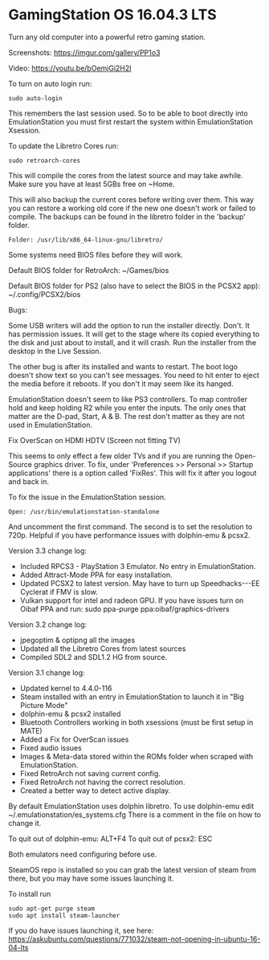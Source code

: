 # GamingStation OS 16.04.3 LTS

Turn any old computer into a powerful retro gaming station.

Screenshots: https://imgur.com/gallery/PP1o3

Video: https://youtu.be/bOemjGi2H2I

To turn on auto login run:

    sudo auto-login

This remembers the last session used. So to be able to boot directly into EmulationStation you must first restart the system within EmulationStation Xsession.

To update the Libretro Cores run:

    sudo retroarch-cores

This will compile the cores from the latest source and may take awhile. Make sure you have at least 5GBs free on ~Home.

This will also backup the current cores before writing over them. This way you can restore a working old core if the new one doesn't work or failed to compile. The backups can be found in the libretro folder in the 'backup' folder.

    Folder: /usr/lib/x86_64-linux-gnu/libretro/

Some systems need BIOS files before they will work. 

Default BIOS folder for RetroArch: ~/Games/bios

Default BIOS folder for PS2 (also have to select the BIOS in the PCSX2 app): ~/.config/PCSX2/bios

Bugs:

Some USB writers will add the option to run the installer directly. Don't. It has permission issues. It will get to the stage where its copied everything to the disk and just about to install, and it will crash. Run the installer from the desktop in the Live Session.

The other bug is after its installed and wants to restart. The boot logo doesn't show text so you can't see messages. You need to hit enter to eject the media before it reboots. If you don't it may seem like its hanged.

EmulationStation doesn't seem to like PS3 controllers. To map controller hold and keep holding R2 while you enter the inputs. The only ones that matter are the D-pad, Start, A & B. The rest don't matter as they are not used in EmulationStation.

Fix OverScan on HDMI HDTV (Screen not fitting TV)

This seems to only effect a few older TVs and if you are running the Open-Source graphics driver.
To fix, under 'Preferences >> Personal >> Startup applications' there is a option called 'FixRes'.
This will fix it after you logout and back in. 

To fix the issue in the EmulationStation session.

    Open: /usr/bin/emulationstation-standalone

And uncomment the first command. The second is to set the resolution to 720p. Helpful if you have performance issues with dolphin-emu & pcsx2.

Version 3.3 change log:

* Included RPCS3 - PlayStation 3 Emulator. No entry in EmulationStation.
* Added Attract-Mode PPA for easy installation.
* Updated PCSX2 to latest version. May have to turn up Speedhacks---EE Cyclerat if FMV is slow.
* Vulkan support for intel and radeon GPU. If you have issues turn on Oibaf PPA and run: sudo ppa-purge ppa:oibaf/graphics-drivers

Version 3.2 change log:

* jpegoptim & optipng all the images
* Updated all the Libretro Cores from latest sources
* Compiled SDL2 and SDL1.2 HG from source.

Version 3.1 change log:

* Updated kernel to 4.4.0-116
* Steam installed with an entry in EmulationStation to launch it in "Big Picture Mode"
* dolphin-emu & pcsx2 installed
* Bluetooth Controllers working in both xsessions (must be first setup in MATE)
* Added a Fix for OverScan issues
* Fixed audio issues
* Images & Meta-data stored within the ROMs folder when scraped with EmulationStation.
* Fixed RetroArch not saving current config.
* Fixed RetroArch not having the correct resolution.
* Created a better way to detect active display.

By default EmulationStation uses dolphin libretro. To use dolphin-emu edit ~/.emulationstation/es_systems.cfg
There is a comment in the file on how to change it.

To quit out of dolphin-emu: ALT+F4
To quit out of pcsx2: ESC

Both emulators need configuring before use.

SteamOS repo is installed so you can grab the latest version of steam from there, but you may have some issues launching it.

To install run

    sudo apt-get purge steam
    sudo apt install steam-launcher

If you do have issues launching it, see here: https://askubuntu.com/questions/771032/steam-not-opening-in-ubuntu-16-04-lts
